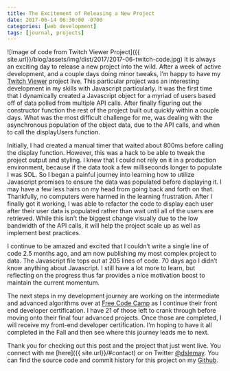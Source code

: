 ```yaml
---
title: The Excitement of Releasing a New Project
date: 2017-06-14 06:30:00 -0700
categories: [web development]
tags: [journal, projects]
---
```

![Image of code from Twitch Viewer Project]({{ site.url}}/blog/assets/img/dist/2017/2017-06-twitch-code.jpg)
It is always an exciting day to release a new project into the wild. After a week of active development, and a couple days doing minor tweaks, I’m happy to have my [Twitch Viewer](http://dslemay.com/projects/twitch-viewer/) project live. This particular project was an interesting development in my skills with Javascript particularly. It was the first time that I dynamically created a Javascript object for a myriad of users based off of data polled from multiple API calls. After finally figuring out the constructor function the rest of the project built out quickly within a couple days. What was the most difficult challenge for me, was dealing with the asynchronous population of the object data, due to the API calls, and when to call the displayUsers function.

Initially, I had created a manual timer that waited about 800ms before calling the display function. However, this was a hack to be able to tweak the project output and styling. I knew that I could not rely on it in a production environment, because if the data took a few milliseconds longer to populate I was SOL. So I began a painful journey into learning how to utilize Javascript promises to ensure the data was populated before displaying it. I may have a few less hairs on my head from going back and forth on that. Thankfully, no computers were harmed in the learning frustration. After I finally got it working, I was able to refactor the code to display each user after their user data is populated rather than wait until all of the users are retrieved. While this isn’t the biggest change visually due to the low bandwidth of the API calls, it will help the project scale up as well as implement best practices.
<!--more-->
I continue to be amazed and excited that I couldn’t write a single line of code 2.5 months ago, and am now publishing my most complex project to data. The Javascript file tops out at 205 lines of code. 70 days ago I didn’t know anything about Javascript. I still have a lot more to learn, but reflecting on the progress thus far provides a nice motivation boost to maintain the current momentum.

The next steps in my development journey are working on the intermediate and advanced algorithms over at [Free Code Camp](https://www.freecodecamp.com) as I continue their front end developer certification. I have 21 of those left to crank through before moving onto their final four advanced projects. Once those are completed, I will receive my front-end developer certification. I’m hoping to have it all completed in the Fall and then see where this journey leads me to next.

Thank you for checking out this post and the project that just went live. You connect with me [here]({{ site.url}}/#contact) or on Twitter [@dslemay](http://twitter.com/dslemay). You can find the source code and commit history for this project on my [Github](https://www.github.com/dslemay/twitch-viewer).

